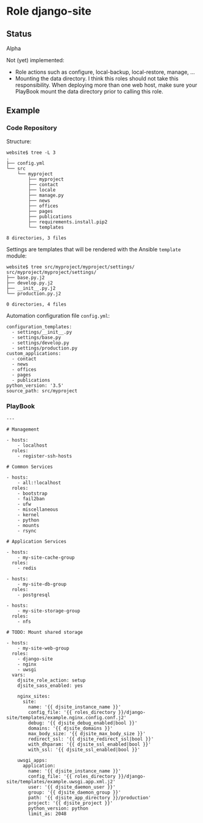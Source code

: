 # Role django-site

## Status

Alpha

Not (yet) implemented:

* Role actions such as configure, local-backup, local-restore, manage, ...
* Mounting the data directory. I think this roles should not take this responsibility. When deploying more than one web host, make sure your PlayBook mount the data directory prior to calling this role.

## Example

### Code Repository

Structure:

```
website$ tree -L 3
.
├── config.yml
└── src
    └── myproject
        ├── myproject
        ├── contact
        ├── locale
        ├── manage.py
        ├── news
        ├── offices
        ├── pages
        ├── publications
        ├── requirements.install.pip2
        └── templates

8 directories, 3 files
```

Settings are templates that will be rendered with the Ansible `template` module:

```
website$ tree src/myproject/myproject/settings/
src/myproject/myproject/settings/
├── base.py.j2
├── develop.py.j2
├── __init__.py.j2
└── production.py.j2

0 directories, 4 files
```

Automation configuration file `config.yml`:

```
configuration_templates:
  - settings/__init__.py
  - settings/base.py
  - settings/develop.py
  - settings/production.py
custom_applications:
  - contact
  - news
  - offices
  - pages
  - publications
python_version: '3.5'
source_path: src/myproject
```

### PlayBook

```
---

# Management

- hosts:
    - localhost
  roles:
    - register-ssh-hosts

# Common Services

- hosts:
    - all:!localhost
  roles:
    - bootstrap
    - fail2ban
    - ufw
    - miscellaneous
    - kernel
    - python
    - mounts
    - rsync

# Application Services

- hosts:
    - my-site-cache-group
  roles:
    - redis

- hosts:
    - my-site-db-group
  roles:
    - postgresql

- hosts:
    - my-site-storage-group
  roles:
    - nfs

# TODO: Mount shared storage

- hosts:
    - my-site-web-group
  roles:
    - django-site
    - nginx
    - uwsgi
  vars:
    djsite_role_action: setup
    djsite_sass_enabled: yes

    nginx_sites:
      site:
        name: '{{ djsite_instance_name }}'
        config_file: '{{ roles_directory }}/django-site/templates/example.nginx.config.conf.j2'
        debug: '{{ djsite_debug_enabled|bool }}'
        domains: '{{ djsite_domains }}'
        max_body_size: '{{ djsite_max_body_size }}'
        redirect_ssl: '{{ djsite_redirect_ssl|bool }}'
        with_dhparam: '{{ djsite_ssl_enabled|bool }}'
        with_ssl: '{{ djsite_ssl_enabled|bool }}'

    uwsgi_apps:
      application:
        name: '{{ djsite_instance_name }}'
        config_file: '{{ roles_directory }}/django-site/templates/example.uwsgi.app.xml.j2'
        user: '{{ djsite_daemon_user }}'
        group: '{{ djsite_daemon_group }}'
        path: '{{ djsite_app_directory }}/production'
        project: '{{ djsite_project }}'
        python_version: python
        limit_as: 2048
```
